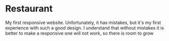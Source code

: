 # Restaurant
My first responsive website. Unfortunately, it has mistakes, but it's my first experience with such a good design. I understand that without mistakes it is better to make a responsive one will not work, so there is room to grow
